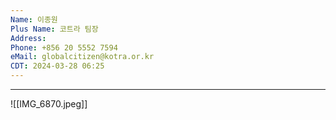 ```yaml
---
Name: 이종원
Plus Name: 코트라 팀장
Address: 
Phone: +856 20 5552 7594
eMail: globalcitizen@kotra.or.kr
CDT: 2024-03-28 06:25
---
```

---

![[IMG_6870.jpeg]]
